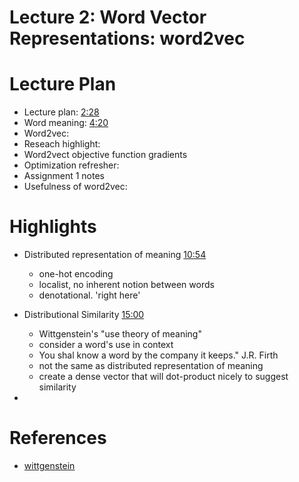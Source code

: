 # Lecture 2: Word Vector Representations: word2vec

# Lecture Plan
- Lecture plan: [2:28](https://www.youtube.com/watch?v=ERibwqs9p38&t=2m28s)
- Word meaning: [4:20](https://www.youtube.com/watch?v=ERibwqs9p38&t=4m20s)
- Word2vec:
- Reseach highlight:
- Word2vect objective function gradients
- Optimization refresher:
- Assignment 1 notes
- Usefulness of word2vec:

# Highlights
- Distributed representation of meaning [10:54](https://www.youtube.com/watch?v=ERibwqs9p38&t=10m54s)
  - one-hot encoding 
  - localist, no inherent notion between words
  - denotational. 'right here' 
 
- Distributional Similarity [15:00](https://www.youtube.com/watch?v=ERibwqs9p38&t=15m0s)
  - Wittgenstein's "use theory of meaning"
  - consider a word's use in context
  - You shal know a word by the company it keeps." J.R. Firth
  - not the same as distributed representation of meaning
  - create a dense vector that will dot-product nicely to suggest similarity
  
- 
# References
- [wittgenstein](https://plato.stanford.edu/entries/wittgenstein/)

